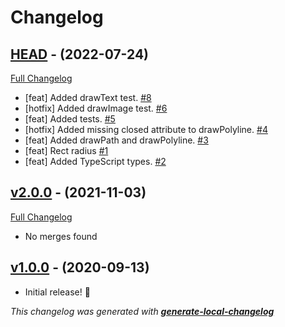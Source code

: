 # Changelog

## [HEAD](https://github.com/neogeek/pocket-sized-facade.js/tree/HEAD) - (2022-07-24)

[Full Changelog](https://github.com/neogeek/pocket-sized-facade.js/compare/v2.0.0...HEAD)

- [feat] Added drawText test. [#8](https://github.com/neogeek/pocket-sized-facade.js/pull/8)
- [hotfix] Added drawImage test. [#6](https://github.com/neogeek/pocket-sized-facade.js/pull/6)
- [feat] Added tests. [#5](https://github.com/neogeek/pocket-sized-facade.js/pull/5)
- [hotfix] Added missing closed attribute to drawPolyline. [#4](https://github.com/neogeek/pocket-sized-facade.js/pull/4)
- [feat] Added drawPath and drawPolyline. [#3](https://github.com/neogeek/pocket-sized-facade.js/pull/3)
- [feat] Rect radius [#1](https://github.com/neogeek/pocket-sized-facade.js/pull/1)
- [feat] Added TypeScript types. [#2](https://github.com/neogeek/pocket-sized-facade.js/pull/2)

## [v2.0.0](https://github.com/neogeek/pocket-sized-facade.js/tree/v2.0.0) - (2021-11-03)

[Full Changelog](https://github.com/neogeek/pocket-sized-facade.js/compare/v1.0.0...v2.0.0)

- No merges found

## [v1.0.0](https://github.com/neogeek/pocket-sized-facade.js/tree/v1.0.0) - (2020-09-13)

- Initial release! 🎉


_This changelog was generated with **[generate-local-changelog](https://github.com/neogeek/generate-local-changelog)**_
